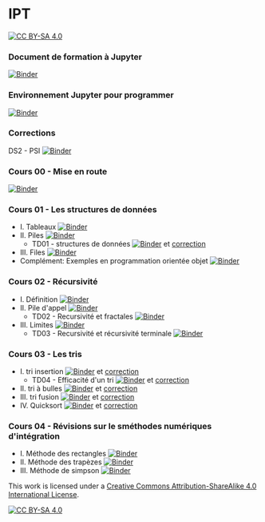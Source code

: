 # IPT 
[![CC BY-SA 4.0][cc-by-sa-shield]][cc-by-sa]




### Document de formation à Jupyter
[![Binder](https://mybinder.org/badge_logo.svg)](https://mybinder.org/v2/gh/jcamponovo/IPT/master?filepath=presentation.ipynb)

### Environnement Jupyter pour programmer
[![Binder](https://mybinder.org/badge_logo.svg)](https://mybinder.org/v2/gh/jcamponovo/IPT/master?urlpath=apps/environnement.ipynb)


### Corrections
DS2 - PSI [![Binder](https://mybinder.org/badge_logo.svg)](https://mybinder.org/v2/gh/jcamponovo/IPT/master?filepath=DS2_PSI.ipynb)


### Cours 00 - Mise en route
[![Binder](https://mybinder.org/badge_logo.svg)](https://mybinder.org/v2/gh/jcamponovo/IPT/master?filepath=cours_00.ipynb)


### Cours 01 - Les structures de données
* I. Tableaux [![Binder](https://mybinder.org/badge_logo.svg)](https://mybinder.org/v2/gh/jcamponovo/IPT/master?filepath=cours_01.ipynb)
* II. Piles [![Binder](https://mybinder.org/badge_logo.svg)](https://mybinder.org/v2/gh/jcamponovo/IPT/master?filepath=cours_01_1.ipynb)
   * TD01 - structures de données [![Binder](https://mybinder.org/badge_logo.svg)](https://mybinder.org/v2/gh/jcamponovo/IPT/master?filepath=TD_01_1.ipynb) et [correction](https://mybinder.org/v2/gh/jcamponovo/IPT/master?filepath=TD_01_1_cor.ipynb)
* III. Files [![Binder](https://mybinder.org/badge_logo.svg)](https://mybinder.org/v2/gh/jcamponovo/IPT/master?filepath=cours_01_2.ipynb)
* Complément: Exemples en programmation orientée objet [![Binder](https://mybinder.org/badge_logo.svg)](https://mybinder.org/v2/gh/jcamponovo/IPT/master?filepath=cours_01_3.ipynb)


### Cours 02 - Récursivité
* I. Définition [![Binder](https://mybinder.org/badge_logo.svg)](https://mybinder.org/v2/gh/jcamponovo/IPT/master?filepath=cours_02_1.ipynb)
* II. Pile d'appel [![Binder](https://mybinder.org/badge_logo.svg)](https://mybinder.org/v2/gh/jcamponovo/IPT/master?filepath=cours_02_2.ipynb)
   * TD02 - Recursivité et fractales [![Binder](https://mybinder.org/badge_logo.svg)](https://mybinder.org/v2/gh/jcamponovo/IPT/master?filepath=TD_02_1.ipynb)
* III. Limites [![Binder](https://mybinder.org/badge_logo.svg)](https://mybinder.org/v2/gh/jcamponovo/IPT/master?filepath=cours_02_3.ipynb)
   * TD03 - Recursivité et récursivité terminale [![Binder](https://mybinder.org/badge_logo.svg)](https://mybinder.org/v2/gh/jcamponovo/IPT/master?filepath=TD_02_2.ipynb)


### Cours 03 - Les tris
* I. tri insertion [![Binder](https://mybinder.org/badge_logo.svg)](https://mybinder.org/v2/gh/jcamponovo/IPT/master?filepath=cours_03_1.ipynb) et [correction](https://mybinder.org/v2/gh/jcamponovo/IPT/master?filepath=cours_03_1_cor.ipynb)
  * TD04 - Efficacité d'un tri [![Binder](https://mybinder.org/badge_logo.svg)](https://mybinder.org/v2/gh/jcamponovo/IPT/master?filepath=TD_03_1.ipynb) et [correction](https://mybinder.org/v2/gh/jcamponovo/IPT/master?filepath=TD_03_1_cor.ipynb)
* II. tri à bulles [![Binder](https://mybinder.org/badge_logo.svg)](https://mybinder.org/v2/gh/jcamponovo/IPT/master?filepath=cours_03_2.ipynb) et [correction](https://mybinder.org/v2/gh/jcamponovo/IPT/master?filepath=cours_03_2_cor.ipynb)
* III. tri fusion [![Binder](https://mybinder.org/badge_logo.svg)](https://mybinder.org/v2/gh/jcamponovo/IPT/master?filepath=cours_03_3.ipynb) et [correction](https://mybinder.org/v2/gh/jcamponovo/IPT/master?filepath=cours_03_3_cor.ipynb)
* IV. Quicksort [![Binder](https://mybinder.org/badge_logo.svg)](https://mybinder.org/v2/gh/jcamponovo/IPT/master?filepath=cours_03_4.ipynb) et [correction](https://mybinder.org/v2/gh/jcamponovo/IPT/master?filepath=cours_03_4_cor.ipynb) 

### Cours 04 - Révisions sur le sméthodes numériques d'intégration
* I. Méthode des rectangles [![Binder](https://mybinder.org/badge_logo.svg)](https://mybinder.org/v2/gh/jcamponovo/IPT/master?filepath=cours_04_1.ipynb)
* II. Méthode des trapèzes [![Binder](https://mybinder.org/badge_logo.svg)](https://mybinder.org/v2/gh/jcamponovo/IPT/master?filepath=cours_04_1.ipynb)
* III. Méthode de simpson [![Binder](https://mybinder.org/badge_logo.svg)](https://mybinder.org/v2/gh/jcamponovo/IPT/master?filepath=cours_04_2.ipynb)

This work is licensed under a
[Creative Commons Attribution-ShareAlike 4.0 International License][cc-by-sa].

[![CC BY-SA 4.0][cc-by-sa-image]][cc-by-sa]

[cc-by-sa]: http://creativecommons.org/licenses/by-sa/4.0/
[cc-by-sa-image]: https://licensebuttons.net/l/by-sa/4.0/88x31.png
[cc-by-sa-shield]: https://img.shields.io/badge/License-CC%20BY--SA%204.0-lightgrey.svg
